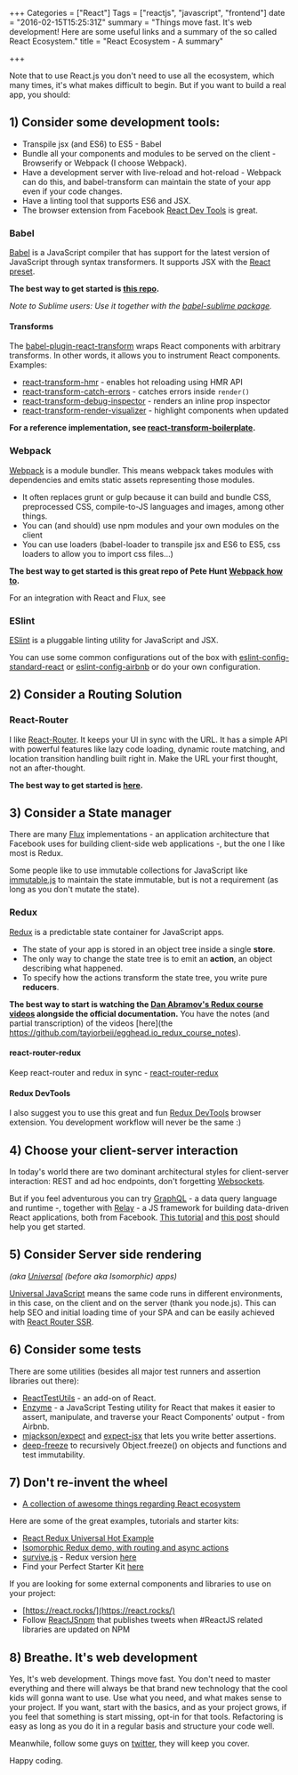 +++
Categories = ["React"]
Tags = ["reactjs", "javascript", "frontend"]
date = "2016-02-15T15:25:31Z"
summary = "Things move fast. It's web development! Here are some useful links and a summary of the so called React Ecosystem."
title = "React Ecosystem - A summary"

+++

Note that to use React.js you don't need to use all the ecosystem, which many times, it's what makes difficult to begin. But if you want to build a real app, you should:

## 1) Consider some development tools:
  - Transpile jsx (and ES6) to ES5 - Babel
  - Bundle all your components and modules to be served on the client - Browserify or Webpack (I choose Webpack).
  - Have a development server with live-reload and hot-reload - Webpack can do this, and babel-transform can maintain the state of your app even if your code changes.
  - Have a linting tool that supports ES6 and JSX.
  - The browser extension from Facebook [React Dev Tools](https://github.com/facebook/react-devtools) is great.

### Babel

[Babel](https://babeljs.io/) is a JavaScript compiler that has support for the latest version of JavaScript through syntax transformers. It supports JSX with the [React preset](http://babeljs.io/docs/plugins/preset-react/).

**The best way to get started is [this repo](https://github.com/thejameskyle/babel-handbook/blob/master/translations/en/user-handbook.md).**

*Note to Sublime users: Use it together with the [babel-sublime package](https://github.com/babel/babel-sublime).*

#### Transforms

The [babel-plugin-react-transform](https://github.com/gaearon/babel-plugin-react-transform) wraps React components with arbitrary transforms. In other words, it allows you to instrument React components. Examples:

* [react-transform-hmr](https://github.com/gaearon/react-transform-hmr) - enables hot reloading using HMR API
* [react-transform-catch-errors](https://github.com/gaearon/react-transform-catch-errors) - catches errors inside `render()`
* [react-transform-debug-inspector](https://github.com/alexkuz/react-transform-debug-inspector) - renders an inline prop inspector
* [react-transform-render-visualizer](https://github.com/spredfast/react-transform-render-visualizer) - highlight components when updated

**For a reference implementation, see [react-transform-boilerplate](https://github.com/gaearon/react-transform-boilerplate).**


### Webpack

[Webpack](https://webpack.github.io/) is a module bundler. This means webpack takes modules with dependencies and emits static assets representing those modules.

* It often replaces grunt or gulp because it can build and bundle CSS, preprocessed CSS, compile-to-JS languages and images, among other things.
* You can (and should) use npm modules and your own modules on the client   
* You can use loaders (babel-loader to transpile jsx and ES6 to ES5, css loaders to allow you to import css files...)

**The best way to get started is this great repo of Pete Hunt [Webpack how to](https://github.com/petehunt/webpack-howto).**

For an integration with React and Flux, see 

### ESlint

[ESlint](http://eslint.org/) is a pluggable linting utility for JavaScript and JSX.

You can use some common configurations out of the box with [eslint-config-standard-react](https://github.com/feross/eslint-config-standard-react) or [eslint-config-airbnb](https://github.com/airbnb/javascript/tree/master/packages/eslint-config-airbnb) or do your own configuration.


## 2) Consider a Routing Solution

### React-Router

I like [React-Router](https://github.com/reactjs/react-router). It keeps your UI in sync with the URL. It has a simple API with powerful features like lazy code loading, dynamic route matching, and location transition handling built right in. Make the URL your first thought, not an after-thought.

**The best way to get started is [here](https://github.com/reactjs/react-router-tutorial).**

## 3) Consider a State manager

There are many [Flux](https://facebook.github.io/flux/) implementations - an application architecture that Facebook uses for building client-side web applications -, but the one I like most is Redux.

Some people like to use immutable collections for JavaScript like [immutable.js](https://facebook.github.io/immutable-js/) to maintain the state immutable, but is not a requirement (as long as you don't mutate the state).

### Redux

[Redux](http://redux.js.org/) is a predictable state container for JavaScript apps.

* The state of your app is stored in an object tree inside a single **store**.  
* The only way to change the state tree is to emit an **action**, an object describing what happened.  
* To specify how the actions transform the state tree, you write pure **reducers**.

**The best way to start is watching the [Dan Abramov's Redux course videos](https://egghead.io/series/getting-started-with-redux) alongside the official documentation.** You have the notes (and partial transcription) of the videos [here](the https://github.com/tayiorbeii/egghead.io_redux_course_notes).

#### react-router-redux
Keep react-router and redux in sync - [react-router-redux](https://github.com/reactjs/react-router-redux)

#### Redux DevTools
I also suggest you to use this great and fun [Redux DevTools](https://github.com/zalmoxisus/redux-devtools-extension) browser extension. You development workflow will never be the same :)

## 4) Choose your client-server interaction

In today's world there are two dominant architectural styles for client-server interaction: REST and ad hoc endpoints, don't forgetting [Websockets](https://developer.mozilla.org/en-US/docs/Web/API/WebSockets_API).

But if you feel adventurous you can try [GraphQL](http://graphql.org/) - a data query language and runtime -, together with [Relay](https://facebook.github.io/relay/) - a JS framework for building data-driven React applications, both from Facebook.
[This tutorial](https://learngraphql.com/) and [this post](https://medium.com/@clayallsopp/relay-101-building-a-hacker-news-client-bb8b2bdc76e6#.n1zz7ywyb) should help you get started. 

## 5) Consider Server side rendering

*(aka [Universal](https://medium.com/@mjackson/universal-javascript-4761051b7ae9#.oz38cs3kj) (before aka Isomorphic) apps)*

[Universal JavaScript](http://nerds.airbnb.com/isomorphic-javascript-future-web-apps/) means the same code runs in different environments, in this case, on the client and on the server (thank you node.js). This can help SEO and initial loading time of your SPA and can be easily achieved with [React Router SSR](https://github.com/reactjs/react-router/blob/latest/docs/guides/ServerRendering.md).

## 6) Consider some tests

There are some utilities (besides all major test runners and assertion libraries out there):

- [ReactTestUtils](https://facebook.github.io/react/docs/test-utils.html) - an add-on of React.
- [Enzyme](https://github.com/airbnb/enzyme) - a JavaScript Testing utility for React that makes it easier to assert, manipulate, and traverse your React Components' output - from Airbnb.
- [mjackson/expect](https://github.com/mjackson/expect) and [expect-jsx](https://github.com/algolia/expect-jsx) that lets you write better assertions.
- [deep-freeze](https://github.com/substack/deep-freeze) to recursively Object.freeze() on objects and functions and test immutability.


## 7) Don't re-invent the wheel

- [A collection of awesome things regarding React ecosystem](https://github.com/enaqx/awesome-react)

Here are some of the great examples, tutorials and starter kits:

- [React Redux Universal Hot Example](https://github.com/erikras/react-redux-universal-hot-example)
- [Isomorphic Redux demo, with routing and async actions](https://github.com/bananaoomarang/isomorphic-redux)
- [survive.js](http://survivejs.com/webpack_react/introduction/) - Redux version [here](https://github.com/survivejs/redux-demo)
- Find your Perfect Starter Kit [here](http://andrewhfarmer.com/starter-project/)

If you are looking for some external components and libraries to use on your project:

- [https://react.rocks/](https://react.rocks/)
- Follow [ReactJSnpm](https://twitter.com/ReactJSnpm) that publishes tweets when #ReactJS related libraries are updated on NPM

## 8) Breathe. It's web development

Yes, It's web development. Things move fast. You don't need to master everything and there will always be that brand new technology that the cool kids will gonna want to use.
Use what you need, and what makes sense to your project. If you want, start with the basics, and as your project grows, if you feel that something is start missing, opt-in for that tools. Refactoring is easy as long as you do it in a regular basis and structure your code well.

Meanwhile, follow some guys on [twitter](https://medium.com/@dan_abramov/my-react-list-862227952a8c#.3jb93sb9d), they will keep you cover.

Happy coding.

